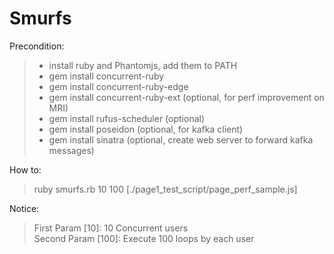# Smurfs
Precondition: 
> * install ruby and Phantomjs, add them to PATH
> * gem install concurrent-ruby
> * gem install concurrent-ruby-edge
> * gem install concurrent-ruby-ext (optional, for perf improvement on MRI)
> * gem install rufus-scheduler (optional)
> * gem install poseidon (optional, for kafka client)
> * gem install sinatra (optional, create web server to forward kafka messages)  

How to:
> ruby smurfs.rb 10 100 [./page1_test_script/page_perf_sample.js] 

Notice:
> First Param [10]: 10 Concurrent users  
> Second Param [100]: Execute 100 loops by each user

